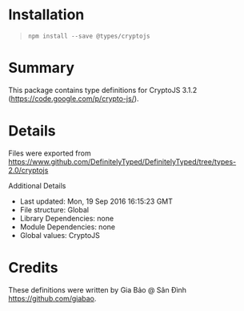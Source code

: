 # Installation
> `npm install --save @types/cryptojs`

# Summary
This package contains type definitions for CryptoJS 3.1.2 (https://code.google.com/p/crypto-js/).

# Details
Files were exported from https://www.github.com/DefinitelyTyped/DefinitelyTyped/tree/types-2.0/cryptojs

Additional Details
 * Last updated: Mon, 19 Sep 2016 16:15:23 GMT
 * File structure: Global
 * Library Dependencies: none
 * Module Dependencies: none
 * Global values: CryptoJS

# Credits
These definitions were written by Gia Bảo @ Sân Đình <https://github.com/giabao>.
